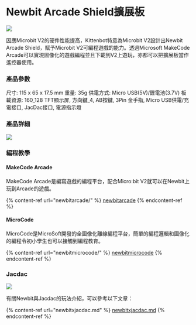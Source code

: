 # Newbit Arcade Shield擴展板

![](https://kittenbothk.readthedocs.io/en/latest/\_images/newbit.png)

因應Microbit V2的硬件性能提高，Kittenbot特意為Microbit V2設計出Newbit Arcade Shield，賦予Microbit V2可編程遊戲的能力。透過Microsoft MakeCode Arcade可以實現圖像化的遊戲編程並且下載到V2上遊玩，亦都可以把擴展板當作遙控器使用。

### 產品參數

尺寸: 115 x 65 x 17.5 mm 重量: 35g 供電方式: Micro USB(5V)/鋰電池(3.7V) 板載資源: 160_128 TFT顯示屏, 方向鍵_4, AB按鍵, 3Pin 金手指, Micro USB供電/充電接口, JacDac接口, 電源指示燈

### 產品詳細

![](https://kittenbothk.readthedocs.io/en/latest/\_images/detail.png)

### 編程教學

#### MakeCode Arcade

MakeCode Arcade是編寫遊戲的編程平台，配合Micro:bit V2就可以在Newbit上玩到Arcade的遊戲。

{% content-ref url="newbitarcade/" %}
[newbitarcade](newbitarcade/)
{% endcontent-ref %}

#### MicroCode

MicroCode是MicroSoft開發的全圖像化離線編程平台，簡單的編程邏輯和圖像化的編程令初小學生也可以接觸到編程教育。

{% content-ref url="newbitmicrocode/" %}
[newbitmicrocode](newbitmicrocode/)
{% endcontent-ref %}

### Jacdac

![](https://kittenbothk.readthedocs.io/en/latest/\_images/jacdac.jpg)

有關Newbit與Jacdac的玩法介紹，可以參考以下文章：

{% content-ref url="newbitxjacdac.md" %}
[newbitxjacdac.md](newbitxjacdac.md)
{% endcontent-ref %}
